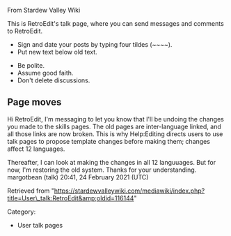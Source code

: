 From Stardew Valley Wiki

This is RetroEdit's talk page, where you can send messages and comments to RetroEdit.

- Sign and date your posts by typing four tildes (~~~~).
- Put new text below old text.

<!--THE END-->

- Be polite.
- Assume good faith.
- Don't delete discussions.

## Page moves

Hi RetroEdit, I'm messaging to let you know that I'll be undoing the changes you made to the skills pages. The old pages are inter-language linked, and all those links are now broken. This is why Help:Editing directs users to use talk pages to propose template changes before making them; changes affect 12 languages.

Thereafter, I can look at making the changes in all 12 languuages. But for now, I'm restoring the old system. Thanks for your understanding. margotbean (talk) 20:41, 24 February 2021 (UTC)

Retrieved from "https://stardewvalleywiki.com/mediawiki/index.php?title=User\_talk:RetroEdit&amp;oldid=116144"

Category:

- User talk pages
